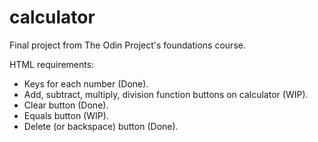 # calculator
Final project from The Odin Project's foundations course.

HTML requirements:
- Keys for each number (Done).
- Add, subtract, multiply, division function buttons on calculator (WIP).
- Clear button (Done).
- Equals button (WIP).
- Delete (or backspace) button (Done).

